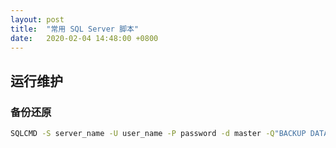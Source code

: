```yaml
---
layout: post
title:  "常用 SQL Server 脚本"
date:   2020-02-04 14:48:00 +0800
---
```


## 运行维护

### 备份还原

```bash
SQLCMD -S server_name -U user_name -P password -d master -Q"BACKUP DATABASE database_name to disk=’X:PathToBackupLocation[Name_of_Database].bak'"
```
